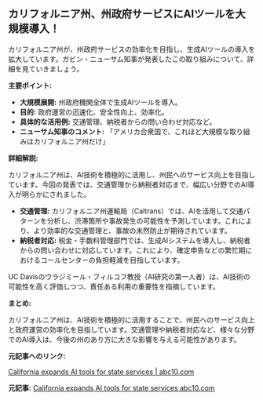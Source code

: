 ## カリフォルニア州、州政府サービスにAIツールを大規模導入！

カリフォルニア州が、州政府サービスの効率化を目指し、生成AIツールの導入を拡大しています。ガビン・ニューサム知事が発表したこの取り組みについて、詳細を見ていきましょう。

**主要ポイント:**

* **大規模展開:** 州政府機関全体で生成AIツールを導入。
* **目的:** 政府運営の迅速化、安全性向上、効率化。
* **具体的な活用例:** 交通管理、納税者からの問い合わせ対応など。
* **ニューサム知事のコメント:** 「アメリカ合衆国で、これほど大規模な取り組みはカリフォルニア州だけ」

**詳細解説:**

カリフォルニア州は、AI技術を積極的に活用し、州民へのサービス向上を目指しています。今回の発表では、交通管理から納税者対応まで、幅広い分野でのAI導入が明らかにされました。

* **交通管理:** カリフォルニア州運輸局（Caltrans）では、AIを活用して交通パターンを分析し、渋滞箇所や事故発生の可能性を予測しています。これにより、より効率的な交通管理と、事故の未然防止が期待されています。
* **納税者対応:** 税金・手数料管理部門では、生成AIシステムを導入し、納税者からの問い合わせに対応しています。これにより、確定申告などの繁忙期におけるコールセンターの負担軽減を目指しています。

UC Davisのウラジミール・フィルコフ教授（AI研究の第一人者）は、AI技術の可能性を高く評価しつつ、責任ある利用の重要性を指摘しています。

**まとめ:**

カリフォルニア州は、AI技術を積極的に活用することで、州民へのサービス向上と政府運営の効率化を目指しています。交通管理や納税者対応など、様々な分野でのAI導入は、今後の州のあり方に大きな影響を与える可能性があります。

**元記事へのリンク:**

[California expands AI tools for state services | abc10.com](https://www.abc10.com/article/news/local/california/california-ai-tools-state-services/103-5606954d-646f-4547-8095-513996059797)


**元記事:** [California expands AI tools for state services abc10.com](https://www.abc10.com/article/news/local/sacramento/california-deploys-generative-ai-in-state-government-efficiency/103-cf3b0af2-5c4c-4781-9474-6ec2db249774)